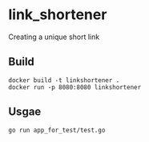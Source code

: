# link_shortener
 Creating a unique short link
 
 ## Build
`docker build -t linkshortener .`  
`docker run -p 8080:8080 linkshortener`

## Usgae
`go run app_for_test/test.go`
